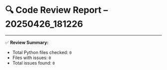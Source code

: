 # 🔍 Code Review Report – 20250426_181226

---

✅ **Review Summary:**
- Total Python files checked: `0`
- Files with issues: `0`
- Total issues found: `0`
